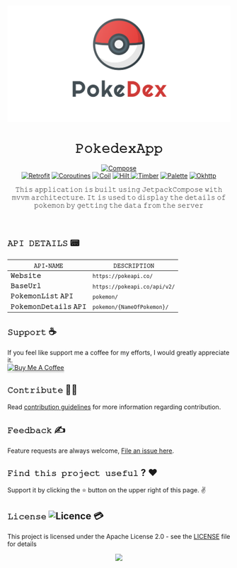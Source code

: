 ![cover](https://github.com/devrath/PokedexApp/blob/main/Assets/pokedex-banner.png)

<h1 align="center">𝙿𝚘𝚔𝚎𝚍𝚎𝚡𝙰𝚙𝚙</h1>

<p align="center">
 <a href="https://developer.android.com/jetpack/compose?gclid=Cj0KCQiAw8OeBhCeARIsAGxWtUw2SojaB2_FaWPo-5N7mF7XpiywxLMtbSsSEU4tioR1McTBLk9MnAQaAlXSEALw_wcB&gclsrc=aw.ds"><img alt="Compose" src="https://img.shields.io/badge/jetpack%20Compose-1.3.3-blue"/></a></br> 
  <a href="https://square.github.io/retrofit/"><img alt="Retrofit" src="https://img.shields.io/badge/Retrofit-2.9.0-brightgreen"/></a> 
  <a href="https://kotlinlang.org/docs/coroutines-overview.html"><img alt="Coroutines" src="https://img.shields.io/badge/Coroutines-1.6.4-yellow"/></a> 
  <a href="https://coil-kt.github.io/coil/"><img alt="Coil" src="https://img.shields.io/badge/Coil-1.6.4-orange"/></a> 
  <a href="https://developer.android.com/training/dependency-injection/hilt-android"><img alt="Hilt" src="https://img.shields.io/badge/Hilt-2.44-red"/>
  </a>
  <a href="https://github.com/JakeWharton/timber"><img alt="Timber" src="https://img.shields.io/badge/Timber-5.0.1-yellowgreen"/></a> 
  <a href="https://developer.android.com/reference/androidx/palette/graphics/Palette"><img alt="Palette" src="https://img.shields.io/badge/Android%20palette-1.0.0-lightgrey"/></a> 
  <a href="https://square.github.io/okhttp/"><img alt="Okhttp" src="https://img.shields.io/badge/Okhttp-5.0.0--alpha.2-green"/></a> 
</p>



<p align="center">  𝚃𝚑𝚒𝚜 𝚊𝚙𝚙𝚕𝚒𝚌𝚊𝚝𝚒𝚘𝚗 𝚒𝚜 𝚋𝚞𝚒𝚕𝚝 𝚞𝚜𝚒𝚗𝚐 𝙹𝚎𝚝𝚙𝚊𝚌𝚔𝙲𝚘𝚖𝚙𝚘𝚜𝚎 𝚠𝚒𝚝𝚑 𝚖𝚟𝚟𝚖 𝚊𝚛𝚌𝚑𝚒𝚝𝚎𝚌𝚝𝚞𝚛𝚎. 𝙸𝚝 𝚒𝚜 𝚞𝚜𝚎𝚍 𝚝𝚘 𝚍𝚒𝚜𝚙𝚕𝚊𝚢 𝚝𝚑𝚎 𝚍𝚎𝚝𝚊𝚒𝚕𝚜 𝚘𝚏 𝚙𝚘𝚔𝚎𝚖𝚘𝚗 𝚋𝚢 𝚐𝚎𝚝𝚝𝚒𝚗𝚐 𝚝𝚑𝚎 𝚍𝚊𝚝𝚊 𝚏𝚛𝚘𝚖 𝚝𝚑𝚎 𝚜𝚎𝚛𝚟𝚎𝚛</p>
</br>



## **`𝙰𝙿𝙸 𝙳𝙴𝚃𝙰𝙸𝙻𝚂`** 📟
| `𝙰𝙿𝙸-𝙽𝙰𝙼𝙴` | `𝙳𝙴𝚂𝙲𝚁𝙸𝙿𝚃𝙸𝙾𝙽` |
| ---------- | ------------- |
| **𝚆𝚎𝚋𝚜𝚒𝚝𝚎** | `https://pokeapi.co/` |
| **𝙱𝚊𝚜𝚎𝚄𝚛𝚕** | `https://pokeapi.co/api/v2/` |
| **𝙿𝚘𝚔𝚎𝚖𝚘𝚗𝙻𝚒𝚜𝚝 𝙰𝙿𝙸** | `pokemon/` |
| **𝙿𝚘𝚔𝚎𝚖𝚘𝚗𝙳𝚎𝚝𝚊𝚒𝚕𝚜 𝙰𝙿𝙸** | `pokemon/{NameOfPokemon}/` |


## **`𝚂𝚞𝚙𝚙𝚘𝚛𝚝`** ☕
If you feel like support me a coffee for my efforts, I would greatly appreciate it.</br>
<a href="https://www.buymeacoffee.com/devrath" target="_blank"><img src="https://www.buymeacoffee.com/assets/img/custom_images/yellow_img.png" alt="Buy Me A Coffee" style="height: 41px !important;width: 174px !important;box-shadow: 0px 3px 2px 0px rgba(190, 190, 190, 0.5) !important;-webkit-box-shadow: 0px 3px 2px 0px rgba(190, 190, 190, 0.5) !important;" ></a>

## **`𝙲𝚘𝚗𝚝𝚛𝚒𝚋𝚞𝚝𝚎`** 🙋‍♂️
Read [contribution guidelines](CONTRIBUTING.md) for more information regarding contribution.

## **`𝙵𝚎𝚎𝚍𝚋𝚊𝚌𝚔`** ✍️ 
Feature requests are always welcome, [File an issue here](https://github.com/devrath/PokedexApp/issues/new).

## **`𝙵𝚒𝚗𝚍 𝚝𝚑𝚒𝚜 𝚙𝚛𝚘𝚓𝚎𝚌𝚝 𝚞𝚜𝚎𝚏𝚞𝚕`** ? ❤️
Support it by clicking the ⭐ button on the upper right of this page. ✌️

## **`𝙻𝚒𝚌𝚎𝚗𝚜𝚎`** ![Licence](https://img.shields.io/github/license/google/docsy) :credit_card:
This project is licensed under the Apache License 2.0 - see the [LICENSE](https://github.com/devrath/PokedexApp/blob/main/LICENSE) file for details


<p align="center">
<a><img src="https://forthebadge.com/images/badges/built-for-android.svg"></a>
</p>
